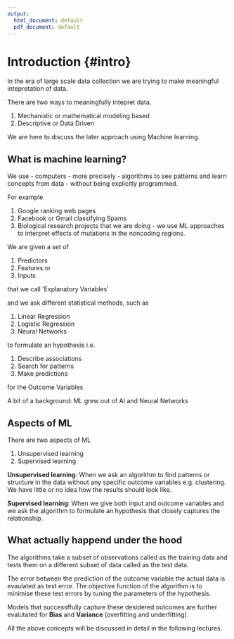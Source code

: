 ```yaml
---
output:
  html_document: default
  pdf_document: default
---
```

# Introduction {#intro}

In the era of large scale data collection we are trying to make meaningful intepretation of data. 

There are two ways to meaningfully intepret data. 

1. Mechanistic or mathematical modeling based
2. Descriptive or Data Driven

We are here to discuss the later approach using Machine learning. 

## What is machine learning?

We use - computers - more precisely - algorithms to see patterns and learn concepts from data - without being explicitly programmed.

For example

1. Google ranking web pages
2. Facebook or Gmail classifying Spams
3. Biological research projects that we are doing - we use ML approaches to interpret effects of mutations in the noncoding regions. 

We are given a set of 

1. Predictors
2. Features or 
3. Inputs

that we call 'Explanatory Variables' 

and we ask different statistical methods, such as 

1. Linear Regression
2. Logistic Regression
3. Neural Networks

to formulate an hypothesis i.e.

1. Describe associations
2. Search for patterns
3. Make predictions 

for the Outcome Variables 

A bit of a background: ML grew out of AI and Neural Networks

## Aspects of ML

There are two aspects of ML

1. Unsupervised learning
2. Supervised learning

**Unsupervised learning**: When we ask an algorithm to find patterns or structure in the data without any specific outcome variables e.g. clustering. We have little or no idea how the results should look like.

**Supervised learning**: When we give both input and outcome variables and we ask the algorithm to formulate an hypothesis that closely captures the relationship. 

## What actually happend under the hood
The algorithms take a subset of observations called as the training data and tests them on a different subset of data called as the test data. 

The error between the prediction of the outcome variable the actual data is evaulated as test error. The objective function of the algorithm is to minimise these test errors by tuning the parameters of the hypothesis. 

Models that successffully capture these desidered outcomes are further evalutated for **Bias** and **Variance** (overfitting and underfitting). 

All the above concepts will be discussed in detail in the following lectures. 


